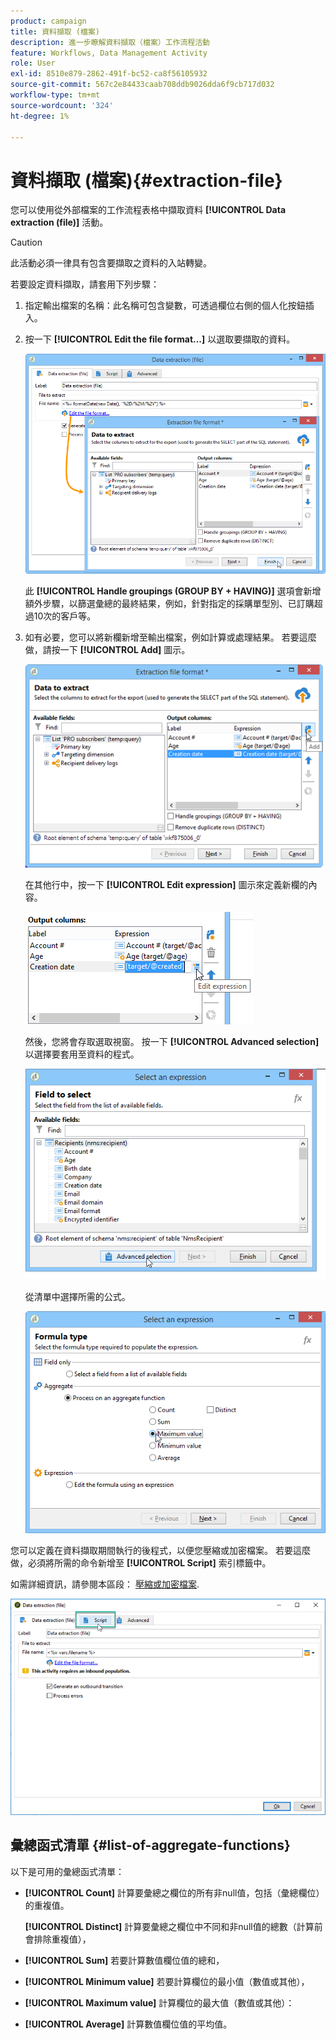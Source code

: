 ```yaml
---
product: campaign
title: 資料擷取 (檔案)
description: 進一步瞭解資料擷取（檔案）工作流程活動
feature: Workflows, Data Management Activity
role: User
exl-id: 8510e879-2862-491f-bc52-ca8f56105932
source-git-commit: 567c2e84433caab708ddb9026dda6f9cb717d032
workflow-type: tm+mt
source-wordcount: '324'
ht-degree: 1%

---
```


# 資料擷取 (檔案){#extraction-file}



您可以使用從外部檔案的工作流程表格中擷取資料 **[!UICONTROL Data extraction (file)]** 活動。

>[!CAUTION]
>
>此活動必須一律具有包含要擷取之資料的入站轉變。

若要設定資料擷取，請套用下列步驟：

1. 指定輸出檔案的名稱：此名稱可包含變數，可透過欄位右側的個人化按鈕插入。
1. 按一下 **[!UICONTROL Edit the file format...]** 以選取要擷取的資料。

   ![](assets/s_advuser_extract_file_param.png)

   此 **[!UICONTROL Handle groupings (GROUP BY + HAVING)]** 選項會新增額外步驟，以篩選彙總的最終結果，例如，針對指定的採購單型別、已訂購超過10次的客戶等。

1. 如有必要，您可以將新欄新增至輸出檔案，例如計算或處理結果。 若要這麼做，請按一下 **[!UICONTROL Add]** 圖示。

   ![](assets/s_advuser_extract_file_add_col.png)

   在其他行中，按一下 **[!UICONTROL Edit expression]** 圖示來定義新欄的內容。

   ![](assets/s_advuser_extract_file_add_exp.png)

   然後，您將會存取選取視窗。 按一下 **[!UICONTROL Advanced selection]** 以選擇要套用至資料的程式。

   ![](assets/s_advuser_extract_file_advanced_selection.png)

   從清單中選擇所需的公式。

   ![](assets/s_advuser_extract_file_agregate_values.png)

您可以定義在資料擷取期間執行的後程式，以便您壓縮或加密檔案。 若要這麼做，必須將所需的命令新增至 **[!UICONTROL Script]** 索引標籤中。

如需詳細資訊，請參閱本區段： [壓縮或加密檔案](use-workflow-data.md#zipping-or-encrypting-a-file).

![](assets/postprocessing_dataextraction.png)

## 彙總函式清單 {#list-of-aggregate-functions}

以下是可用的彙總函式清單：

* **[!UICONTROL Count]** 計算要彙總之欄位的所有非null值，包括（彙總欄位）的重複值。

  **[!UICONTROL Distinct]** 計算要彙總之欄位中不同和非null值的總數（計算前會排除重複值），

* **[!UICONTROL Sum]** 若要計算數值欄位值的總和，
* **[!UICONTROL Minimum value]** 若要計算欄位的最小值（數值或其他），
* **[!UICONTROL Maximum value]** 計算欄位的最大值（數值或其他）：
* **[!UICONTROL Average]** 計算數值欄位值的平均值。
